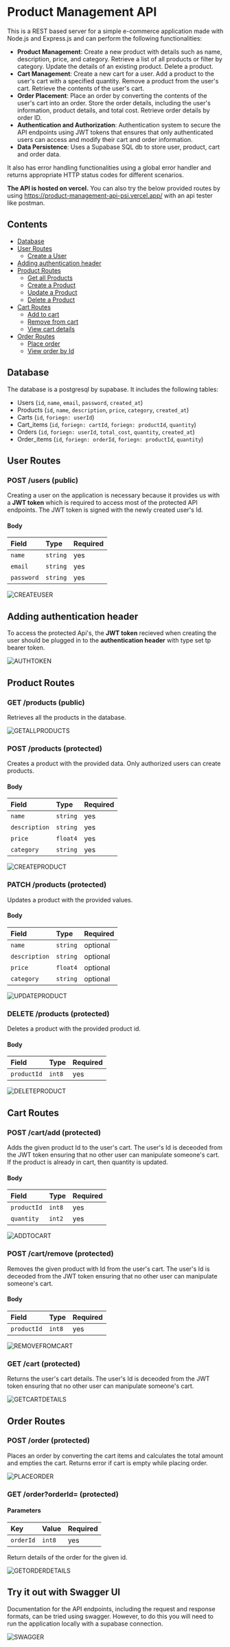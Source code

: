 # Product Management API

This is a REST based server for a simple e-commerce application made with Node.js and Express.js and can perform the following functionalities:

- **Product Management**: Create a new product with details such as name, description, price, and category. Retrieve a list of all products or filter by category. Update the details of an existing product. Delete a product.
- **Cart Management**: Create a new cart for a user. Add a product to the user's cart with a specified quantity. Remove a product from the user's cart. Retrieve the contents of the user's cart.
- **Order Placement**: Place an order by converting the contents of the user's cart into an order. Store the order details, including the user's information, product details, and total cost. Retrieve order details by order ID.
- **Authentication and Authorization**: Authentication system to secure the API endpoints using JWT tokens that ensures that only authenticated users can access and modify their cart and order information.
- **Data Persistence**: Uses a Supabase SQL db to store user, product, cart and order data.

It also has error handling functionalities using a global error handler and returns appropriate HTTP status codes for different scenarios.

**The API is hosted on vercel.** You can also try the below provided routes by using https://product-management-api-psi.vercel.app/ with an api tester like postman.

## Contents

- [Database](https://github.com/mabdullah412/product-management-api#database)
- [User Routes](https://github.com/mabdullah412/product-management-api#user-routes)
  - [Create a User](https://github.com/mabdullah412/product-management-api#POST-/users-(public))
- [Adding authentication header](https://github.com/mabdullah412/product-management-api#Adding-authentication-header)
- [Product Routes](https://github.com/mabdullah412/product-management-api#Product-Routes)
  - [Get all Products](https://github.com/mabdullah412/product-management-api#GET-/products-(public))
  - [Create a Product](https://github.com/mabdullah412/product-management-api#POST-/products-(protected))
  - [Update a Product](https://github.com/mabdullah412/product-management-api#PATCH-/products-(protected))
  - [Delete a Product](https://github.com/mabdullah412/product-management-api#DELETE-/products-(protected))
- [Cart Routes](https://github.com/mabdullah412/product-management-api#Cart-Routes)
  - [Add to cart](https://github.com/mabdullah412/product-management-api#POST-/cart/add-(protected))
  - [Remove from cart](https://github.com/mabdullah412/product-management-api#POST-/cart/remove-(protected))
  - [View cart details](https://github.com/mabdullah412/product-management-api#GET-/cart-(protected))
- [Order Routes](https://github.com/mabdullah412/product-management-api#Order-Routes)
  - [Place order](https://github.com/mabdullah412/product-management-api#POST-/order-(protected))
  - [View order by Id](https://github.com/mabdullah412/product-management-api#GET-/order?orderId=-(protected))

## Database

The database is a postgresql by supabase. It includes the following tables:
- Users (`id`, `name`, `email`, `password`, `created_at`)
- Products (`id`, `name`, `description`, `price`, `category`, `created_at`)
- Carts (`id`, `foriegn: userId`)
- Cart_items (`id`, `foriegn: cartId`, `foriegn: productId`, `quantity`)
- Orders (`id`, `foriegn: userId`, `total_cost`, `quantity`, `created_at`)
- Order_items (`id`, `foriegn: orderId`, `foriegn: productId`, `quantity`)

## User Routes

### POST /users (public)

Creating a user on the application is necessary because it provides us with a **JWT token** which is required to access most of the protected API endpoints. The JWT token is signed with the newly created user's Id.

#### Body
| Field | Type | Required | 
| :---- | :---- | :---- | 
| `name` | `string` | yes |
| `email` | `string` | yes |
| `password` | `string` | yes |

![CREATEUSER](./public/images/CREATEUSER.png)

## Adding authentication header

To access the protected Api's, the **JWT token** recieved when creating the user should be plugged in to the **authentication header** with type set tp bearer token.

![AUTHTOKEN](./public/images/AUTHTOKEN.png)

## Product Routes

### GET /products (public)

Retrieves all the products in the database.

![GETALLPRODUCTS](./public/images/GETALLPRODUCTS.png)

### POST /products (protected)

Creates a product with the provided data. Only authorized users can create products.

#### Body
| Field | Type | Required | 
| :---- | :---- | :---- | 
| `name` | `string` | yes |
| `description` | `string` | yes |
| `price` | `float4` | yes |
| `category` | `string` | yes |

![CREATEPRODUCT](./public/images/CREATEPRODUCT.png)

### PATCH /products (protected)

Updates a product with the provided values.

#### Body
| Field | Type | Required | 
| :---- | :---- | :---- | 
| `name` | `string` | optional |
| `description` | `string` | optional |
| `price` | `float4` | optional |
| `category` | `string` | optional |

![UPDATEPRODUCT](./public/images/UPDATEPRODUCT.png)

### DELETE /products (protected)

Deletes a product with the provided product id.

#### Body
| Field | Type | Required | 
| :---- | :---- | :---- | 
| `productId` | `int8` | yes |

![DELETEPRODUCT](./public/images/DELETEPRODUCT.png)

## Cart Routes

### POST /cart/add (protected)

Adds the given product Id to the user's cart. The user's Id is deceoded from the JWT token ensuring that no other user can manipulate someone's cart. If the product is already in cart, then quantity is updated.

#### Body
| Field | Type | Required | 
| :---- | :---- | :---- | 
| `productId` | `int8` | yes |
| `quantity` | `int2` | yes |

![ADDTOCART](./public/images/ADDTOCART.png)

### POST /cart/remove (protected)

Removes the given product with Id from the user's cart. The user's Id is deceoded from the JWT token ensuring that no other user can manipulate someone's cart. 

#### Body
| Field | Type | Required | 
| :---- | :---- | :---- | 
| `productId` | `int8` | yes |

![REMOVEFROMCART](./public/images/REMOVEFROMCART.png)

### GET /cart (protected)

Returns the user's cart details. The user's Id is deceoded from the JWT token ensuring that no other user can manipulate someone's cart. 

![GETCARTDETAILS](./public/images/GETCARTDETAILS.png)

## Order Routes

### POST /order (protected)

Places an order by converting the cart items and calculates the total amount and empties the cart. Returns error if cart is empty while placing order.

![PLACEORDER](./public/images/PLACEORDER.png)

### GET /order?orderId= (protected)

#### Parameters
| Key | Value | Required | 
| :---- | :---- | :---- | 
| `orderId` | `int8` | yes |

Return details of the order for the given id.

![GETORDERDETAILS](./public/images/GETORDERDETAILS.png)

## Try it out with Swagger UI

Documentation for the API endpoints, including the request and response formats, can be tried using swagger. However, to do this you will need to run the application locally with a supabase connection.

![SWAGGER](./public/images/SWAGGER.png)
